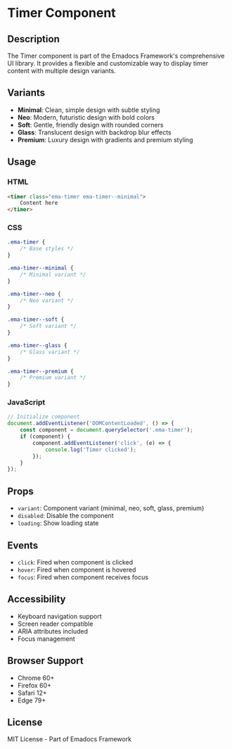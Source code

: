 # Timer Component

## Description
The Timer component is part of the Emadocs Framework's comprehensive UI library. It provides a flexible and customizable way to display timer content with multiple design variants.

## Variants
- **Minimal**: Clean, simple design with subtle styling
- **Neo**: Modern, futuristic design with bold colors
- **Soft**: Gentle, friendly design with rounded corners
- **Glass**: Translucent design with backdrop blur effects
- **Premium**: Luxury design with gradients and premium styling

## Usage

### HTML
```html
<timer class="ema-timer ema-timer--minimal">
    Content here
</timer>
```

### CSS
```css
.ema-timer {
    /* Base styles */
}

.ema-timer--minimal {
    /* Minimal variant */
}

.ema-timer--neo {
    /* Neo variant */
}

.ema-timer--soft {
    /* Soft variant */
}

.ema-timer--glass {
    /* Glass variant */
}

.ema-timer--premium {
    /* Premium variant */
}
```

### JavaScript
```javascript
// Initialize component
document.addEventListener('DOMContentLoaded', () => {
    const component = document.querySelector('.ema-timer');
    if (component) {
        component.addEventListener('click', (e) => {
            console.log('Timer clicked');
        });
    }
});
```

## Props
- `variant`: Component variant (minimal, neo, soft, glass, premium)
- `disabled`: Disable the component
- `loading`: Show loading state

## Events
- `click`: Fired when component is clicked
- `hover`: Fired when component is hovered
- `focus`: Fired when component receives focus

## Accessibility
- Keyboard navigation support
- Screen reader compatible
- ARIA attributes included
- Focus management

## Browser Support
- Chrome 60+
- Firefox 60+
- Safari 12+
- Edge 79+

## License
MIT License - Part of Emadocs Framework
